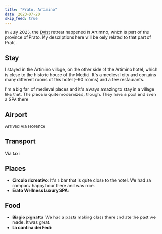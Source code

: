 ```yaml
---
title: "Prato, Artimino"
date: 2023-07-20
skip_feed: true
---
```


In July 2023, the [Doist](/doist) retreat happened in Artimino, which is part
of the province of Prato. My descriptions here will be only related to that
part of Prato.

## Stay

I stayed in the Artimino village, on the other side of the Artimino hotel,
which is close to the historic house of the Medici. It's a medieval city and
contains many different rooms of this hotel (~90 rooms) and a few restaurants.

I'm a big fan of medieval places and it's always amazing to stay in a village
like that. The place is quite modernized, though. They have a pool and even a
SPA there.

## Airport

Arrived via Florence

## Transport

Via taxi

## Places

- **Circolo ricreativo**: It's a bar that is quite close to the hotel. We had
  aa company happy hour there and was nice.
- **Erato Wellness Luxury SPA**: 


## Food

- **Biagio pignatta**: We had a pasta making class there and ate the past we
  made. It was great.
- **La cantina dei Redi**: 

